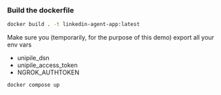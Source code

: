 ### Build the dockerfile

```sh
docker build . -t linkedin-agent-app:latest
```

Make sure you (temporarily, for the purpose of this demo) export all your env vars
- unipile_dsn
- unipile_access_token
- NGROK_AUTHTOKEN

```sh
docker compose up
```